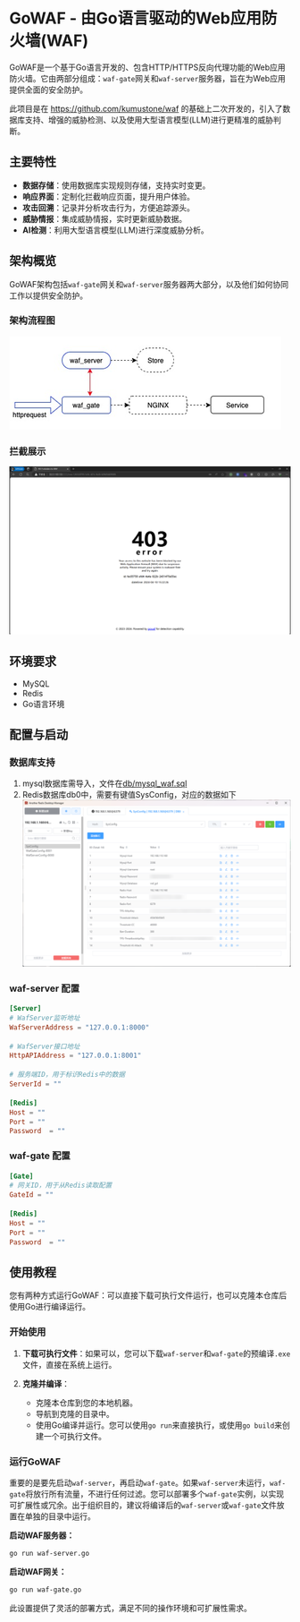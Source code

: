 # GoWAF - 由Go语言驱动的Web应用防火墙(WAF)

GoWAF是一个基于Go语言开发的、包含HTTP/HTTPS反向代理功能的Web应用防火墙。它由两部分组成：`waf-gate`网关和`waf-server`服务器，旨在为Web应用提供全面的安全防护。

此项目是在 https://github.com/kumustone/waf 的基础上二次开发的，引入了数据库支持、增强的威胁检测、以及使用大型语言模型(LLM)进行更精准的威胁判断。

## 主要特性

- **数据存储**：使用数据库实现规则存储，支持实时变更。
- **响应界面**：定制化拦截响应页面，提升用户体验。
- **攻击回溯**：记录并分析攻击行为，方便追踪源头。
- **威胁情报**：集成威胁情报，实时更新威胁数据。
- **AI检测**：利用大型语言模型(LLM)进行深度威胁分析。

## 架构概览

GoWAF架构包括`waf-gate`网关和`waf-server`服务器两大部分，以及他们如何协同工作以提供安全防护。

### 架构流程图

![GoWAF 架构流程图](./docs/waf-1.jpg)

### 拦截展示

![WAF 拦截示例](./docs/2024-04-10_15-23-14.png)

## 环境要求

- MySQL
- Redis
- Go语言环境

## 配置与启动

### 数据库支持
1. mysql数据库需导入，文件在[db/mysql_waf.sql](./db/mysql_waf.sql)
2. Redis数据库db0中，需要有键值SysConfig，对应的数据如下
![Redis](./db/Snipaste_2024-05-13_11-40-04.png)

### waf-server 配置

```toml
[Server]
# WafServer监听地址
WafServerAddress = "127.0.0.1:8000"

# WafServer接口地址
HttpAPIAddress = "127.0.0.1:8001"

# 服务端ID，用于标识Redis中的数据
ServerId = ""

[Redis]
Host = ""
Port = ""
Password  = ""
```

### waf-gate 配置

```toml
[Gate]
# 网关ID，用于从Redis读取配置
GateId = ""

[Redis]
Host = ""
Port = ""
Password  = ""
```

## 使用教程

您有两种方式运行GoWAF：可以直接下载可执行文件运行，也可以克隆本仓库后使用Go进行编译运行。

### 开始使用

1. **下载可执行文件**：如果可以，您可以下载`waf-server`和`waf-gate`的预编译`.exe`文件，直接在系统上运行。

2. **克隆并编译**：
    - 克隆本仓库到您的本地机器。
    - 导航到克隆的目录中。
    - 使用Go编译并运行。您可以使用`go run`来直接执行，或使用`go build`来创建一个可执行文件。

### 运行GoWAF

重要的是要先启动`waf-server`，再启动`waf-gate`。如果`waf-server`未运行，`waf-gate`将放行所有流量，不进行任何过滤。您可以部署多个`waf-gate`实例，以实现可扩展性或冗余。出于组织目的，建议将编译后的`waf-server`或`waf-gate`文件放置在单独的目录中运行。

**启动WAF服务器：**
```bash
go run waf-server.go
```

**启动WAF网关：**
```bash
go run waf-gate.go
```

此设置提供了灵活的部署方式，满足不同的操作环境和可扩展性需求。